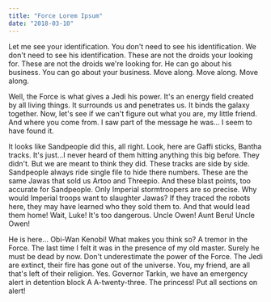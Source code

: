 ```yaml
---
title: "Force Lorem Ipsum"
date: "2018-03-10"
---
```


Let me see your identification. You don't need to see his identification. We don't need to see his identification. These are not the droids your looking for. These are not the droids we're looking for. He can go about his business. You can go about your business. Move along. Move along. Move along.

Well, the Force is what gives a Jedi his power. It's an energy field created by all living things. It surrounds us and penetrates us. It binds the galaxy together. Now, let's see if we can't figure out what you are, my little friend. And where you come from. I saw part of the message he was... I seem to have found it.

It looks like Sandpeople did this, all right. Look, here are Gaffi sticks, Bantha tracks. It's just...I never heard of them hitting anything this big before. They didn't. But we are meant to think they did. These tracks are side by side. Sandpeople always ride single file to hide there numbers. These are the same Jawas that sold us Artoo and Threepio. And these blast points, too accurate for Sandpeople. Only Imperial stormtroopers are so precise. Why would Imperial troops want to slaughter Jawas? If they traced the robots here, they may have learned who they sold them to. And that would lead them home! Wait, Luke! It's too dangerous. Uncle Owen! Aunt Beru! Uncle Owen!

He is here... Obi-Wan Kenobi! What makes you think so? A tremor in the Force. The last time I felt it was in the presence of my old master. Surely he must be dead by now. Don't underestimate the power of the Force. The Jedi are extinct, their fire has gone out of the universe. You, my friend, are all that's left of their religion. Yes. Governor Tarkin, we have an emergency alert in detention block A A-twenty-three. The princess! Put all sections on alert!

